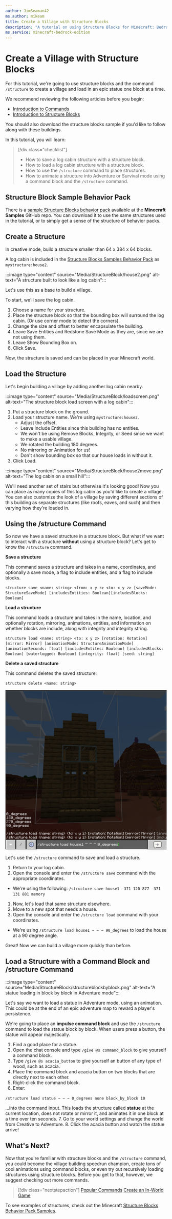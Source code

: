```yaml
---
author: JimSeaman42
ms.author: mikeam
title: Create a Village with Structure Blocks
description: "A tutorial on using Structure Blocks for Minecraft: Bedrock Edition"
ms.service: minecraft-bedrock-edition
---
```


# Create a Village with Structure Blocks

For this tutorial, we're going to use structure blocks and the command `/structure` to create a village and load in an epic statue one block at a time.

We recommend reviewing the following articles before you begin:

- [Introduction to Commands](CommandsIntroduction.md)
- [Introduction to Structure Blocks](IntroductionToStructureBlocks.md)

You should also download the structure blocks sample if you'd like to follow along with these buildings.

In this tutorial, you will learn:

> [!div class="checklist"]
>
> - How to save a log cabin structure with a structure block.
> - How to load a log cabin structure with a structure block.
> - How to use the `/structure` command to place structures.
> - How to animate a structure into Adventure or Survival mode using a command block and the `/structure` command.

## Structure Block Sample Behavior Pack

There is a [sample Structure Blocks behavior pack](https://github.com/microsoft/minecraft-samples/tree/main/structure_blocks_sample_behavior_pack) available at the **Minecraft Samples** GitHub repo. You can download it to use the same structures used in the tutorial, or to simply get a sense of the structure of behavior packs.

## Create a Structure

In creative mode, build a structure smaller than 64 x 384 x 64 blocks.

A log cabin is included in the [Structure Blocks Samples Behavior Pack](https://github.com/microsoft/minecraft-samples/blob/main/structure_blocks_sample_behavior_pack/README.md) as `mystructure:house2`.

:::image type="content" source="Media/StructureBlock/house2.png" alt-text="A structure built to look like a log cabin":::

Let's use this as a base to build a village.

To start, we'll save the log cabin.

1. Choose a name for your structure.
2. Place the structure block so that the bounding box will surround the log cabin. (Or use corner mode to detect the corners).
3. Change the size and offset to better encapsulate the building.
4. Leave Save Entities and Redstone Save Mode as they are, since we are not using them.
5. Leave Show Bounding Box on.
6. Click Save.

Now, the structure is saved and can be placed in your Minecraft world.

## Load the Structure

Let's begin building a village by adding another log cabin nearby.

:::image type="content" source="Media/StructureBlock/loadscreen.png" alt-text="The structure block load screen with a log cabin":::

1. Put a structure block on the ground.
1. Load your structure name. We're using `mystructure:house2`.
   - Adjust the offset.
   - Leave Include Entities since this building has no entities.
   - We won't be using Remove Blocks, Integrity, or Seed since we want to make a usable village.
   - We rotated the building 180 degrees.
   - No mirroring or Animation for us!
   - Don't show bounding box so that our house loads in without it.
1. Click Load.

:::image type="content" source="Media/StructureBlock/house2move.png" alt-text="The log cabin on a small hill":::

We'll need another set of stairs but otherwise it's looking good! Now you can place as many copies of this log cabin as you'd like to create a village. You can also customize the look of a village by saving different sections of this building as separate structures (like roofs, eaves, and such) and then varying how they're loaded in.

## Using the /structure Command

So now we have a saved structure in a structure block. But what if we want to interact with a structure **without** using a structure block? Let's get to know the `/structure` command.

**Save a structure**

This command saves a structure and takes in a name, coordinates, and optionally a save mode, a flag to include entities, and a flag to include blocks.

```
structure save <name: string> <from: x y z> <to: x y z> [saveMode: StructureSaveMode] [includesEntities: Boolean][includesBlocks: Boolean]
```

**Load a structure**

This command loads a structure and takes in the name, location, and optionally rotation, mirroring, animations, entities, and information on whether blocks are include, along with integrity and integrity string.

```
structure load <name: string> <to: x y z> [rotation: Rotation] [mirror: Mirror] [animationMode: StructureAnimationMode] [animationSeconds: float] [includesEntites: Boolean] [includesBlocks: Boolean] [waterlogged: Boolean] [integrity: float] [seed: string] 
```

**Delete a saved structure**

This command deletes the saved structure:

```
structure delete <name: string>
```

![Image of chat open with the structure command entered](Media/StructureBlock/structurecommand.png)

Let's use the `/structure` command to save and load a structure.

1. Return to your log cabin.
1. Open the console and enter the `/structure save` command with the appropriate coordinates.

- We're using the following: `/structure save house1 -371 120 877 -371 131 881 memory`

1. Now, let's load that same structure elsewhere.
1. Move to a new spot that needs a house.
1. Open the console and enter the `/structure load` command with your coordinates.

- We're using `/structure load house1 ~ ~ ~ 90_degrees` to load the house at a 90 degree angle.

Great! Now we can build a village more quickly than before.

## Load a Structure with a Command Block and /structure Command

:::image type="content" source="Media/StructureBlock/structureblockbyblock.png" alt-text="A statue loading in block by block in Adventure mode":::

Let's say we want to load a statue in Adventure mode, using an animation. This could be at the end of an epic adventure map to reward a player's persistence.

We're going to place an **impulse command block** and use the `/structure` command to load the statue block by block. When users press a button, the statue will appear majestically.

1. Find a good place for a statue.
2. Open the chat console and type `/give @s command_block` to give yourself a command block.
3. Type `/give @s acacia_button` to give yourself an button of any type of wood, such as acacia.
4. Place the command block and acacia button on two blocks that are directly next to each other.
5. Right-click the command block.
6. Enter:

`/structure load statue ~ ~ ~ 0_degrees none block_by_block 10`

 ...into the command input.
 This loads the structure called **statue** at the current location, does not rotate or mirror it, and animates it in one block at a time over ten seconds.
7. Go to your world settings and change the world from Creative to Adventure.
8. Click the acacia button and watch the statue arrive!

## What's Next?

Now that you're familiar with structure blocks and the `/structure` command, you could become the village building speedrun champion, create tons of cool animations using command blocks, or even try out recursively loading structures using structure blocks. Before you get to that, however, we suggest checking out more commands.

> [!div class="nextstepaction"]
> [Popular Commands](CommandsPopularCommands.md)
> [Create an In-World Game](CreateAnInWorldGame.md)

To see examples of structures, check out the Minecraft [Structure Blocks Behavior Pack Samples](https://github.com/microsoft/minecraft-samples/blob/main/structure_blocks_sample_behavior_pack/README.md).
